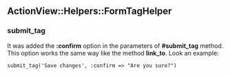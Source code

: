 ## ActionView::Helpers::FormTagHelper

### submit\_tag

It was added the **:confirm** option in the parameters of **#submit\_tag** method. This option works the same way like the method **link\_to**. Look an example:

	submit_tag('Save changes', :confirm => "Are you sure?")